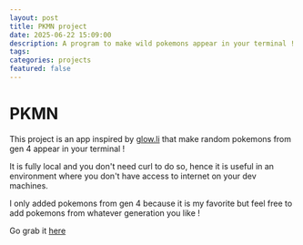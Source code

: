 ```yaml
---
layout: post
title: PKMN project
date: 2025-06-22 15:09:00
description: A program to make wild pokemons appear in your terminal !
tags:
categories: projects
featured: false
---
```


# PKMN

This project is an app inspired by [glow.li](https://glow.li) that make random pokemons from gen 4 appear in your terminal !

It is fully local and you don't need curl to do so, hence it is useful in an environment where you don't have access to internet on your dev machines.

I only added pokemons from gen 4 because it is my favorite but feel free to add pokemons from whatever generation you like !

Go grab it [here](https://github.com/polpoxx6416/pkmn)
